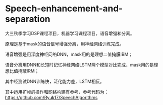 # Speech-enhancement-and-separation
大三秋季学习DSP课程项目，机器学习课程项目，语音增强和分离。

原理是基于mask的语音信号增强分离，用神经网络训练完成。

语音增强是用深度神经网络DNN，mask用的是理想二值掩膜IBM；

语音分离用DNN和长短时记忆神经网络LSTM两个模型对比完成，mask用的是理想比值掩蔽IRM；

其中经测试DNN训练快，泛化能力差，LSTM相反。

其中运用扩帧的操作和网络构建有参考，参考代码为：https://github.com/Ryuk17/SpeechAlgorithms
